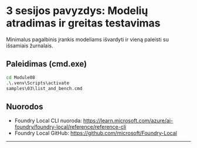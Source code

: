 <!--
CO_OP_TRANSLATOR_METADATA:
{
  "original_hash": "ed8edea2fc43898c2537130fb3ae6878",
  "translation_date": "2025-09-23T01:21:12+00:00",
  "source_file": "Module08/samples/03/README.md",
  "language_code": "lt"
}
-->
# 3 sesijos pavyzdys: Modelių atradimas ir greitas testavimas

Minimalus pagalbinis įrankis modeliams išvardyti ir vieną paleisti su išsamiais žurnalais.

## Paleidimas (cmd.exe)
```cmd
cd Module08
.\.venv\Scripts\activate
samples\03\list_and_bench.cmd
```

## Nuorodos
- Foundry Local CLI nuoroda: https://learn.microsoft.com/azure/ai-foundry/foundry-local/reference/reference-cli
- Foundry Local GitHub: https://github.com/microsoft/Foundry-Local

---

